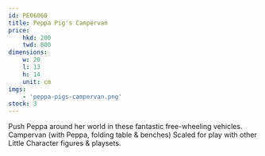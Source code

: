 ```yaml
---
id: PE06060
title: Peppa Pig's Campervan
price:
    hkd: 200
    twd: 800
dimensions:
    w: 20
    l: 13
    h: 14
    unit: cm
imgs: 
    - 'peppa-pigs-campervan.png'
stock: 3
---
```

Push Peppa around her world in these fantastic free-wheeling vehicles. 
Campervan (with Peppa, folding table & benches) 
Scaled for play with other Little Character figures & playsets.